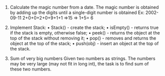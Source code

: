 1. Calculate the magic number from a date.
   The magic number is obtained by adding up the digits until a single-digit number is obtained
   Ex: 2002-09-11  2+0+0+2+0+9+1+1 =>15 => 1+5= 6

2. Implement Stack:
   •	Stack() - create the stack;
   •	isEmpty() - returns true if the stack is empty, otherwise false;
   •	peek() - returns the object at the top of the stack without removing it;
   •	pop() - removes and returns the object at the top of the stack;
   •	push(obj) - insert an object at the top of the stack. 

3. Sum of very big numbers
Given two numbers as strings. The numbers may be very large (may not fit in long int), 
the task is to find sum of these two numbers.

